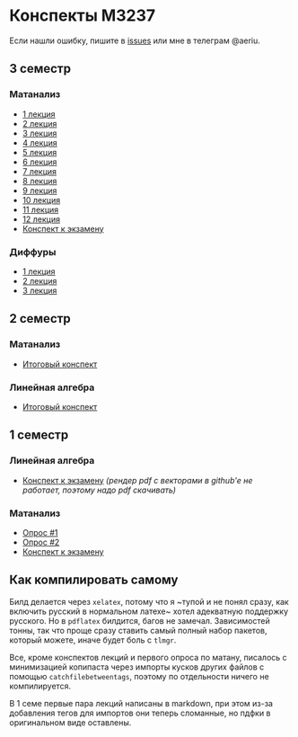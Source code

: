 # Конспекты М3237

<!-- Если вы хотите помочь, всё, чего не хватает в конспектах - [тут](https://github.com/Jovvik/M3137year2019/issues/2) -->

Если нашли ошибку, пишите в [issues](https://github.com/Jovvik/M3137year2019/issues) или мне в телеграм @aeriu.

## 3 семестр

### Матанализ
- [1 лекция](analysis/3sem/1.pdf)
- [2 лекция](analysis/3sem/2.pdf)
- [3 лекция](analysis/3sem/3.pdf)
- [4 лекция](analysis/3sem/4.pdf)
- [5 лекция](analysis/3sem/5.pdf)
- [6 лекция](analysis/3sem/6.pdf)
- [7 лекция](analysis/3sem/7.pdf)
- [8 лекция](analysis/3sem/8.pdf)
- [9 лекция](analysis/3sem/9.pdf)
- [10 лекция](analysis/3sem/10.pdf)
- [11 лекция](analysis/3sem/11.pdf)
- [12 лекция](analysis/3sem/12.pdf)
- [Конспект к экзамену](analysis/3sem/final.pdf)

### Диффуры
- [1 лекция](diffeq/3sem/1.pdf)
- [2 лекция](diffeq/3sem/2.pdf)
- [3 лекция](diffeq/3sem/3.pdf)

## 2 семестр

### Матанализ
- [Итоговый конспект](analysis/2sem/final.pdf)

### Линейная алгебра
- [Итоговый конспект](linear%20algebra/2sem/final.pdf)

## 1 семестр

### Линейная алгебра
- [Конспект к экзамену](linear%20algebra/1sem/main.pdf) _(рендер pdf с векторами в github'e не работает, поэтому надо pdf скачивать)_

### Матанализ
- [Опрос #1](analysis/1sem/opros.pdf)
- [Опрос #2](analysis/1sem/opros2.pdf)
- [Конспект к экзамену](analysis/1sem/final.pdf)


## Как компилировать самому

Билд делается через `xelatex`, потому что я ~тупой и не понял сразу, как включить русский в нормальном латехе~ хотел адекватную поддержку русского. Но в `pdflatex` билдится, багов не замечал. Зависимостей тонны, так что проще сразу ставить самый полный набор пакетов, который можете, иначе будет боль с `tlmgr`.

Все, кроме конспектов лекций и первого опроса по матану, писалось с минимизацией копипаста через импорты кусков других файлов с помощью `catchfilebetweentags`, поэтому по отдельности ничего не компилируется.

В 1 семе первые пара лекций написаны в markdown, при этом из-за добавления тегов для импортов они теперь сломанные, но пдфки в оригинальном виде оставлены.
